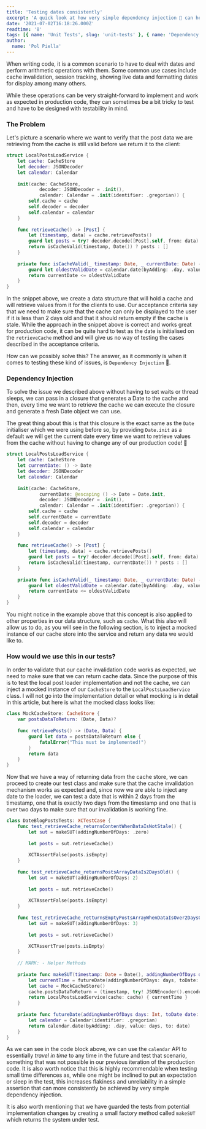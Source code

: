 ```yaml
---
title: 'Testing dates consistently'
excerpt: 'A quick look at how very simple dependency injection 💉 can help testing date differences using cache invalidation as an example.'
date: '2021-07-02T16:18:26.000Z'
readtime: '8'
tags: [{ name: 'Unit Tests', slug: 'unit-tests' }, { name: 'Dependency Injection', slug: 'dependency-injection' }, { name: 'Swift', slug: 'swift' }]
author:
  name: 'Pol Piella'
---
```


When writing code, it is a common scenario to have to deal with dates and perform arithmetic operations with them. Some common use cases include cache invalidation, session tracking, showing live data and formatting dates for display among many others.

While these operations can be very straight-forward to implement and work as expected in production code, they can sometimes be a bit tricky to test and have to be designed with testability in mind.

### The Problem

Let's picture a scenario where we want to verify that the post data we are retrieving from the cache is still valid before we return it to the client:

```swift
struct LocalPostsLoadService {
    let cache: CacheStore
    let decoder: JSONDecoder
    let calendar: Calendar
    
    init(cache: CacheStore,
            decoder: JSONDecoder = .init(),
            calendar: Calendar = .init(identifier: .gregorian)) {
        self.cache = cache
        self.decoder = decoder
        self.calendar = calendar
    }
    
    func retrieveCache() -> [Post] {
        let (timestamp, data) = cache.retrievePosts()
        guard let posts = try? decoder.decode([Post].self, from: data) else { return [] }
        return isCacheValid(timestamp, Date()) ? posts : []
    }
    
    private func isCacheValid(_ timestamp: Date, _ currentDate: Date) -> Bool {
        guard let oldestValidDate = calendar.date(byAdding: .day, value: 2, to: timestamp) else { return false }
        return currentDate <= oldestValidDate
    }
}
```

In the snippet above, we create a data structure that will hold a cache and will retrieve values from it for the clients to use. Our acceptance criteria say that we need to make sure that the cache can only be displayed to the user if it is less than 2 days old and that it should return empty if the cache is stale. While the approach in the snippet above is correct and works great for production code, it can be quite hard to test as the date is initialised on the `retrieveCache` method and will give us no way of testing the cases described in the acceptance criteria.

How can we possibly solve this? The answer, as it commonly is when it comes to testing these kind of issues, is `Dependency Injection` 💉.

### Dependency Injection

To solve the issue we described above without having to set waits or thread sleeps, we can pass in a closure that generates a Date to the cache and then, every time we want to retrieve the cache we can execute the closure and generate a fresh Date object we can use.

The great thing about this is that this closure is the exact same as the `Date` initialiser which we were using before so, by providing `Date.init` as a default we will get the current date every time we want to retrieve values from the cache without having to change any of our production code! 🎉

```swift
struct LocalPostsLoadService {
    let cache: CacheStore
    let currentDate: () -> Date
    let decoder: JSONDecoder
    let calendar: Calendar
    
    init(cache: CacheStore,
            currentDate: @escaping () -> Date = Date.init,
            decoder: JSONDecoder = .init(),
            calendar: Calendar = .init(identifier: .gregorian)) {
        self.cache = cache
        self.currentDate = currentDate
        self.decoder = decoder
        self.calendar = calendar
    }
    
    func retrieveCache() -> [Post] {
        let (timestamp, data) = cache.retrievePosts()
        guard let posts = try? decoder.decode([Post].self, from: data) else { return [] }
        return isCacheValid(timestamp, currentDate()) ? posts : []
    }
    
    private func isCacheValid(_ timestamp: Date, _ currentDate: Date) -> Bool {
        guard let oldestValidDate = calendar.date(byAdding: .day, value: 2, to: timestamp) else { return false }
        return currentDate <= oldestValidDate
    }
}
```

You might notice in the example above that this concept is also applied to other properties in our data structure, such as `cache`. What this also will allow us to do, as you will see in the following section, is to inject a mocked instance of our cache store into the service and return any data we would like to.

### How would we use this in our tests?

In order to validate that our cache invalidation code works as expected, we need to make sure that we can return cache data. Since the purpose of this is to test the local post loader implementation and not the cache, we can inject a mocked instance of our `CacheStore` to the `LocalPostsLoadService` class. I will not go into the implementation detail or what mocking is in detail in this article, but here is what the mocked class looks like:

```swift
class MockCacheStore: CacheStore {
    var postsDataToReturn: (Date, Data)?
    
    func retrievePosts() -> (Date, Data) {
        guard let data = postsDataToReturn else { 
            fatalError("This must be implemented!")
        }
        return data
    }
}
```

Now that we have a way of returning data from the cache store, we can proceed to create our test class and make sure that the cache invalidation mechanism works as expected and, since now we are able to inject any date to the loader, we can test a date that is within 2 days from the timestamp, one that is exactly two days from the timestamp and one that is over two days to make sure that our invalidation is working fine.

```swift
class DateBlogPostsTests: XCTestCase {
    func test_retrieveCache_returnsContentWhenDataIsNotStale() {
        let sut = makeSUT(addingNumberOfDays: .zero)
        
        let posts = sut.retrieveCache()
        
        XCTAssertFalse(posts.isEmpty)
    }
    
    func test_retrieveCache_returnsPostsArrayDataIs2DaysOld() {
        let sut = makeSUT(addingNumberOfDays: 2)
        
        let posts = sut.retrieveCache()
        
        XCTAssertFalse(posts.isEmpty)
    }
    
    func test_retrieveCache_retturnsEmptyPostsArrayWhenDataIsOver2DaysOld() {
        let sut = makeSUT(addingNumberOfDays: 3)
        
        let posts = sut.retrieveCache()

        XCTAssertTrue(posts.isEmpty)
    }
    
    // MARK: - Helper Methods
    
    private func makeSUT(timestamp: Date = Date(), addingNumberOfDays days: Int, posts: [Post] = [Post()]) -> LocalPostsLoadService {
        let currentTime = futureDate(addingNumberOfDays: days, toDate: timestamp)!
        let cache = MockCacheStore()
        cache.postsDataToReturn = (timestamp, try! JSONEncoder().encode(posts))
        return LocalPostsLoadService(cache: cache) { currentTime }
    }
    
    private func futureDate(addingNumberOfDays days: Int, toDate date: Date) -> Date? {
        let calendar = Calendar(identifier: .gregorian)
        return calendar.date(byAdding: .day, value: days, to: date)
    }
}
```

As we can see in the code block above, we can use the `calendar` API to essentially *travel in time* to any time in the future and test that scenario, something that was not possible in our previous iteration of the production code. It is also worth notice that this is highly recommendable when testing small time differences as, while one might be inclined to put an expectation or sleep in the test, this increases flakiness and unreliability in a simple assertion that can more consistently be achieved by very simple dependency injection.

It is also worth mentioning that we have guarded the tests from potential implementation changes by creating a small factory method called `makeSUT` which returns the system under test.
